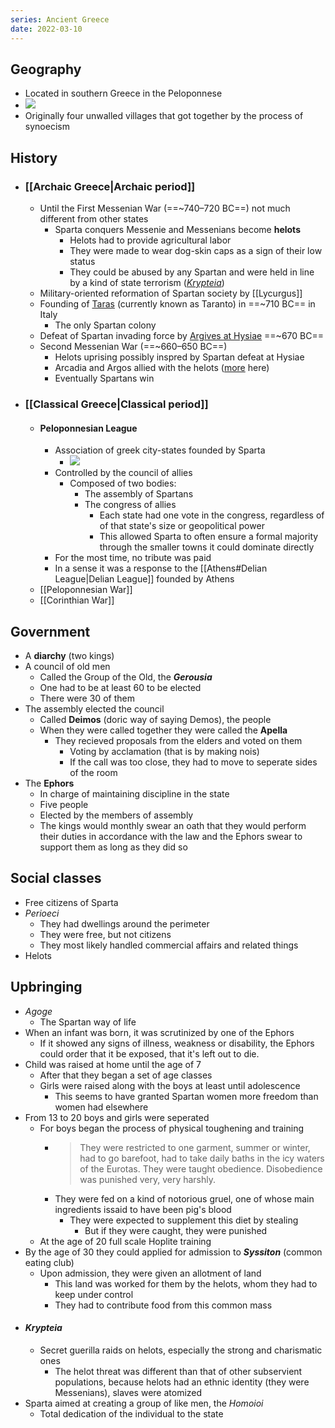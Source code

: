```yaml
---
series: Ancient Greece
date: 2022-03-10
---
```

## Geography
- Located in southern Greece in the Peloponnese
- ![](https://firebasestorage.googleapis.com/v0/b/firescript-577a2.appspot.com/o/imgs%2Fapp%2FVitecek%2FROpjRECvBA.png?alt=media&token=4f5e60ab-26ca-4205-87d5-e6b2c5b7ed91)
- Originally four unwalled villages that got together by the process of synoecism
## History
- ### [[Archaic Greece|Archaic period]]
    - <span id="helots"></span> Until the First Messenian War (==~740–720 BC==) not much different from other states
		- Sparta conquers Messenie and Messenians become **helots**
			- Helots had to provide agricultural labor
			- They were made to wear dog-skin caps as a sign of their low status
			- They could be abused by any Spartan and were held in line by a kind of state terrorism (*[Krypteia](#krypteia)*)
    - Military-oriented reformation of Spartan society by [[Lycurgus]]
    - Founding of [Taras](https://en.wikipedia.org/wiki/History_of_Taranto) (currently known as Taranto) in ==~710 BC== in Italy
        - The only Spartan colony
    - Defeat of Spartan invading force by [Argives at Hysiae](https://en.wikipedia.org/wiki/Battle_of_Hysiae) ==~670 BC==
    - Second Messenian War (==~660–650 BC==)
		- Helots uprising possibly inspred by Spartan defeat at Hysiae
		- Arcadia and Argos allied with the helots ([more](https://en.wikipedia.org/wiki/Second_Messenian_War) here)
		- Eventually Spartans win
- ### [[Classical Greece|Classical period]]
	 -  #### Peloponnesian League
		- Association of greek city-states founded by Sparta
			- ![](https://firebasestorage.googleapis.com/v0/b/firescript-577a2.appspot.com/o/imgs%2Fapp%2FVitecek%2Fbd_89-8zzl.png?alt=media&token=9058d8a9-bdf8-4fc3-a584-fb99ba8c77fa)
		- Controlled by the council of allies
			- Composed of two bodies:
				- The assembly of Spartans
				- The congress of allies
					- Each state had one vote in the congress, regardless of of that state's size or geopolitical power
					- This allowed Sparta to often ensure a formal majority through the smaller towns it could dominate directly
		- For the most time, no tribute was paid
		- In a sense it was a response to the [[Athens#Delian League|Delian League]] founded by Athens
    - [[Peloponnesian War]]
    - [[Corinthian War]]
## Government
- A **diarchy** (two kings)
- A council of old men
	- Called the Group of the Old, the **_Gerousia_**
	- One had to be at least 60 to be elected
	- There were 30 of them
- The assembly elected the council
	- Called **__Deimos__** (doric way of saying Demos), the people
	- When they were called together they were called the __Apella__
		- They recieved proposals from the elders and voted on them
			- Voting by acclamation (that is by making nois)
			- If the call was too close, they had to move to seperate sides of the room
- The **Ephors**
	- In charge of maintaining discipline in the state
	- Five people
	- Elected by the members of assembly
	- The kings would monthly swear an oath that they would perform their duties in accordance with the law and the Ephors swear to support them as long as they did so
## Social classes
- Free citizens of Sparta
- _Perioeci_
	- They had dwellings around the perimeter
	- They were free, but not citizens
	- They most likely handled commercial affairs and related things
- Helots
## Upbringing  
- *Agoge*
	- The Spartan way of life
- When an infant was born, it was scrutinized by one of the Ephors
	- If it showed any signs of illness, weakness or disability, the Ephors could order that it be exposed, that it's left out to die.
- Child was raised at home until the age of 7
	- After that they began a set of age classes
	- Girls were raised along with the boys at least until adolescence
		- This seems to have granted Spartan women more freedom than women had elsewhere
- From 13 to 20 boys and girls were seperated
	- For boys began the process of physical toughening and training
		- > They were restricted to one garment, summer or winter, had to go barefoot, had to take daily baths in the icy waters of the Eurotas. They were taught obedience. Disobedience was punished very, very harshly.
		- They were fed on a kind of notorious gruel, one of whose main ingredients issaid to have been pig's blood
			- They were expected to supplement this diet by stealing
				- But if they were caught, they were punished
	- At the age of 20 full scale Hoplite training
- By the age of 30 they could applied for admission to **_Syssiton_** (common eating club)
	- Upon admission, they were given an allotment of land
		- This land was worked for them by the helots, whom they had to keep under control
		- They had to contribute food from this common mass	
-  #### *Krypteia*
	- Secret guerilla raids on helots, especially the strong and charismatic ones
		- The helot threat was different than that of other subservient populations, because helots had an ethnic identity (they were Messenians), slaves were atomized
- Sparta aimed at creating a group of like men, the _Homoioi_
	- Total dedication of the individual to the state 
